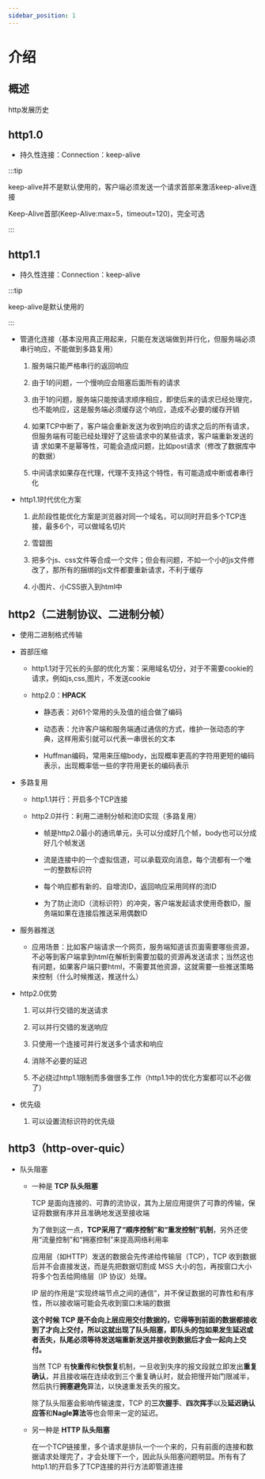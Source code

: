 ```yaml
---
sidebar_position: 1
---
```


# 介绍

## 概述

http发展历史

## http1.0

- 持久性连接：Connection：keep-alive

:::tip

keep-alive并不是默认使用的，客户端必须发送一个请求首部来激活keep-alive连接

Keep-Alive首部(Keep-Alive:max=5，timeout=120)，完全可选

:::

        
## http1.1

- 持久性连接：Connection：keep-alive

:::tip

keep-alive是默认使用的

:::

- 管道化连接（基本没用真正用起来，只能在发送端做到并行化，但服务端必须串行响应，不能做到多路复用）

    1. 服务端只能严格串行的返回响应

    2. 由于1的问题，一个慢响应会阻塞后面所有的请求

    3. 由于1的问题，服务端只能按请求顺序相应，即使后来的请求已经处理完，也不能响应，这是服务端必须缓存这个响应，造成不必要的缓存开销

    4. 如果TCP中断了，客户端会重新发送为收到响应的请求之后的所有请求，但服务端有可能已经处理好了这些请求中的某些请求，客户端重新发送的请
    求如果不是幂等性，可能会造成问题，比如post请求（修改了数据库中的数据）
    5. 中间请求如果存在代理，代理不支持这个特性，有可能造成中断或者串行化

- http1.1时代优化方案

    1. 此阶段性能优化方案是浏览器对同一个域名，可以同时开启多个TCP连接，最多6个，可以做域名切片

    2. 雪碧图

    3. 把多个js、css文件等合成一个文件；但会有问题，不如一个小的js文件修改了，那所有的捆绑的js文件都要重新请求，不利于缓存

    4. 小图片、小CSS嵌入到html中

## http2（二进制协议、二进制分帧）

- 使用二进制格式传输
    
- 首部压缩

    - http1.1对于冗长的头部的优化方案：采用域名切分，对于不需要cookie的请求，例如js,css,图片，不发送cookie

    - http2.0：**HPACK**

        - 静态表：对61个常用的头及值的组合做了编码

        - 动态表：允许客户端和服务端通过通信的方式，维护一张动态的字典，这样用索引就可以代表一串很长的文本

        - Huffman编码，常用来压缩body，出现概率更高的字符用更短的编码表示，出现概率低一些的字符用更长的编码表示

- 多路复用

    - http1.1并行：开启多个TCP连接
        
    - http2.0并行：利用二进制分帧和流ID实现（多路复用）

        - 帧是http2.0最小的通讯单元，头可以分成好几个帧，body也可以分成好几个帧发送

        - 流是连接中的一个虚拟信道，可以承载双向消息，每个流都有一个唯一的整数标识符

        - 每个响应都有新的、自增流ID，返回响应采用同样的流ID

        - 为了防止流ID（流标识符）的冲突，客户端发起请求使用奇数ID，服务端如果在连接后推送采用偶数ID

        
- 服务器推送

    - 应用场景：比如客户端请求一个网页，服务端知道该页面需要哪些资源，不必等到客户端拿到html在解析到需要加载的资源再发送请求；当然这也有问题，如果客户端只要html，不需要其他资源，这就需要一些推送策略来控制（什么时候推送，推送什么）
        
- http2.0优势

    1. 可以并行交错的发送请求

    2. 可以并行交错的发送响应

    3. 只使用一个连接可并行发送多个请求和响应

    4. 消除不必要的延迟

    5. 不必绕过http1.1限制而多做很多工作（http1.1中的优化方案都可以不必做了）

- 优先级

    1. 可以设置流标识符的优先级

## http3（http-over-quic）

- 队头阻塞

    - 一种是 **TCP 队头阻塞**

        TCP 是面向连接的、可靠的流协议，其为上层应用提供了可靠的传输，保证将数据有序并且准确地发送至接收端
        
        为了做到这一点，**TCP采用了“顺序控制”和“重发控制”机制**，另外还使用“流量控制”和“拥塞控制”来提高网络利用率
        
        应用层（如HTTP）发送的数据会先传递给传输层（TCP），TCP 收到数据后并不会直接发送，而是先把数据切割成 MSS 大小的包，再按窗口大小将多个包丢给网络层（IP 协议）处理。
        
        IP 层的作用是“实现终端节点之间的通信”，并不保证数据的可靠性和有序性，所以接收端可能会先收到窗口末端的数据
        
        **这个时候 TCP 是不会向上层应用交付数据的，它得等到前面的数据都接收到了才向上交付，所以这就出现了队头阻塞，即队头的包如果发生延迟或者丢失，队尾必须等待发送端重新发送并接收到数据后才会一起向上交付。**
        
        当然 TCP 有**快重传**和**快恢复**机制，一旦收到失序的报文段就立即发出**重复确认**，并且接收端在连续收到三个重复确认时，就会把慢开始门限减半，然后执行**拥塞避免**算法，以快速重发丢失的报文。
        
        除了队头阻塞会影响传输速度，TCP 的**三次握手**、**四次挥手**以及**延迟确认应答**和**Nagle算法**等也会带来一定的延迟。

    - 另一种是 **HTTP 队头阻塞**

        在一个TCP链接里，多个请求是排队一个一个来的，只有前面的连接和数据请求处理完了，才会处理下一个，因此队头阻塞问题明显。所有有了http1.1的开启多了TCP连接的并行方法即管道连接